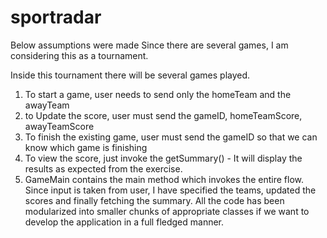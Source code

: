 # sportradar

Below assumptions were made
Since there are several games, I am considering this as a tournament.

Inside this tournament there will be several games played.

1. To start a game, user needs to send only the homeTeam and the awayTeam
2. to Update the score, user must send the gameID, homeTeamScore, awayTeamScore
3. To finish the existing game, user must send the gameID so that we can know which game is finishing
4. To view the score, just invoke the getSummary() - It will display the results as expected from the exercise.
5. GameMain contains the main method which invokes the entire flow. Since input is taken from user, I have specified the teams, updated the scores and finally fetching the summary.
All the code has been modularized into smaller chunks of appropriate classes if we want to develop the application in a full fledged manner.
